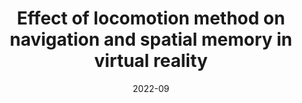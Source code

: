---
template: publication
title: Effect of locomotion method on navigation and spatial memory in virtual reality
slug: /2022-bc-kobian
date: 2022-09
authors: Kobián, O.
category: Bachelor thesis
journal: Faculty of Humanities, Charles University
url: https://dspace.cuni.cz/handle/20.500.11956/177749 
---